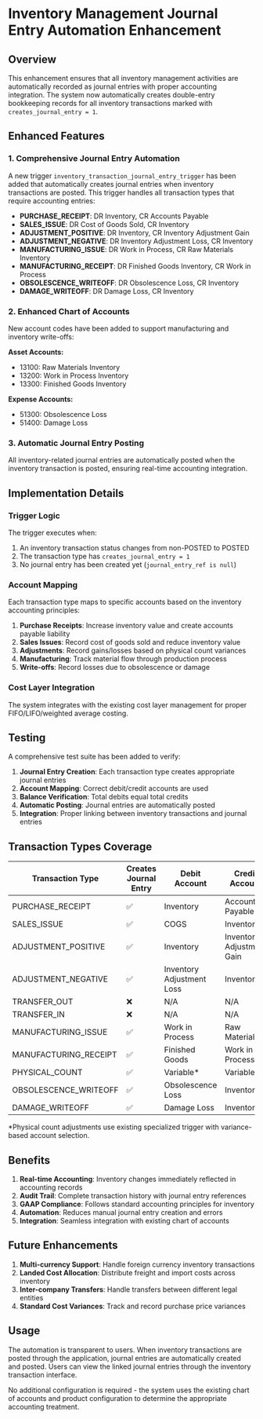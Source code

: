 # Inventory Management Journal Entry Automation Enhancement

## Overview

This enhancement ensures that all inventory management activities are automatically recorded as journal entries with proper accounting integration. The system now automatically creates double-entry bookkeeping records for all inventory transactions marked with `creates_journal_entry = 1`.

## Enhanced Features

### 1. Comprehensive Journal Entry Automation

A new trigger `inventory_transaction_journal_entry_trigger` has been added that automatically creates journal entries when inventory transactions are posted. This trigger handles all transaction types that require accounting entries:

- **PURCHASE_RECEIPT**: DR Inventory, CR Accounts Payable
- **SALES_ISSUE**: DR Cost of Goods Sold, CR Inventory
- **ADJUSTMENT_POSITIVE**: DR Inventory, CR Inventory Adjustment Gain
- **ADJUSTMENT_NEGATIVE**: DR Inventory Adjustment Loss, CR Inventory
- **MANUFACTURING_ISSUE**: DR Work in Process, CR Raw Materials Inventory
- **MANUFACTURING_RECEIPT**: DR Finished Goods Inventory, CR Work in Process
- **OBSOLESCENCE_WRITEOFF**: DR Obsolescence Loss, CR Inventory
- **DAMAGE_WRITEOFF**: DR Damage Loss, CR Inventory

### 2. Enhanced Chart of Accounts

New account codes have been added to support manufacturing and inventory write-offs:

**Asset Accounts:**
- 13100: Raw Materials Inventory
- 13200: Work in Process Inventory
- 13300: Finished Goods Inventory

**Expense Accounts:**
- 51300: Obsolescence Loss
- 51400: Damage Loss

### 3. Automatic Journal Entry Posting

All inventory-related journal entries are automatically posted when the inventory transaction is posted, ensuring real-time accounting integration.

## Implementation Details

### Trigger Logic

The trigger executes when:
1. An inventory transaction status changes from non-POSTED to POSTED
2. The transaction type has `creates_journal_entry = 1`
3. No journal entry has been created yet (`journal_entry_ref is null`)

### Account Mapping

Each transaction type maps to specific accounts based on the inventory accounting principles:

1. **Purchase Receipts**: Increase inventory value and create accounts payable liability
2. **Sales Issues**: Record cost of goods sold and reduce inventory value
3. **Adjustments**: Record gains/losses based on physical count variances
4. **Manufacturing**: Track material flow through production process
5. **Write-offs**: Record losses due to obsolescence or damage

### Cost Layer Integration

The system integrates with the existing cost layer management for proper FIFO/LIFO/weighted average costing.

## Testing

A comprehensive test suite has been added to verify:

1. **Journal Entry Creation**: Each transaction type creates appropriate journal entries
2. **Account Mapping**: Correct debit/credit accounts are used
3. **Balance Verification**: Total debits equal total credits
4. **Automatic Posting**: Journal entries are automatically posted
5. **Integration**: Proper linking between inventory transactions and journal entries

## Transaction Types Coverage

| Transaction Type | Creates Journal Entry | Debit Account | Credit Account |
|------------------|----------------------|---------------|----------------|
| PURCHASE_RECEIPT | ✅ | Inventory | Accounts Payable |
| SALES_ISSUE | ✅ | COGS | Inventory |
| ADJUSTMENT_POSITIVE | ✅ | Inventory | Inventory Adjustment Gain |
| ADJUSTMENT_NEGATIVE | ✅ | Inventory Adjustment Loss | Inventory |
| TRANSFER_OUT | ❌ | N/A | N/A |
| TRANSFER_IN | ❌ | N/A | N/A |
| MANUFACTURING_ISSUE | ✅ | Work in Process | Raw Materials |
| MANUFACTURING_RECEIPT | ✅ | Finished Goods | Work in Process |
| PHYSICAL_COUNT | ✅ | Variable* | Variable* |
| OBSOLESCENCE_WRITEOFF | ✅ | Obsolescence Loss | Inventory |
| DAMAGE_WRITEOFF | ✅ | Damage Loss | Inventory |

*Physical count adjustments use existing specialized trigger with variance-based account selection.

## Benefits

1. **Real-time Accounting**: Inventory changes immediately reflected in accounting records
2. **Audit Trail**: Complete transaction history with journal entry references
3. **GAAP Compliance**: Follows standard accounting principles for inventory
4. **Automation**: Reduces manual journal entry creation and errors
5. **Integration**: Seamless integration with existing chart of accounts

## Future Enhancements

1. **Multi-currency Support**: Handle foreign currency inventory transactions
2. **Landed Cost Allocation**: Distribute freight and import costs across inventory
3. **Inter-company Transfers**: Handle transfers between different legal entities
4. **Standard Cost Variances**: Track and record purchase price variances

## Usage

The automation is transparent to users. When inventory transactions are posted through the application, journal entries are automatically created and posted. Users can view the linked journal entries through the inventory transaction interface.

No additional configuration is required - the system uses the existing chart of accounts and product configuration to determine the appropriate accounting treatment.
